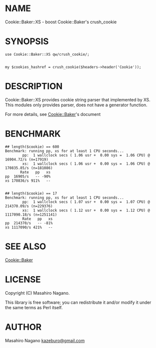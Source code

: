 # NAME

Cookie::Baker::XS - boost Cookie::Baker's crush\_cookie

# SYNOPSIS

    use Cookie::Baker::XS qw/crush_cookie/;
    

    my $cookies_hashref = crush_cookie($headers->header('Cookie'));

# DESCRIPTION

Cookie::Baker::XS provides cookie string parser that implemented by XS.
This modules only provides parser, does not have a generator function.

For more details, see [Cookie::Baker](http://search.cpan.org/perldoc?Cookie::Baker)'s document

# BENCHMARK

    ## length($cookie) == 600
    Benchmark: running pp, xs for at least 1 CPU seconds...
            pp:  1 wallclock secs ( 1.06 usr +  0.00 sys =  1.06 CPU) @ 16904.72/s (n=17919)
            xs:  1 wallclock secs ( 1.06 usr +  0.00 sys =  1.06 CPU) @ 170835.85/s (n=181086)
           Rate   pp   xs
    pp  16905/s   -- -90%
    xs 170836/s 911%   --
    

    ## length($cookie) == 17
    Benchmark: running pp, xs for at least 1 CPU seconds...
            pp:  1 wallclock secs ( 1.07 usr +  0.00 sys =  1.07 CPU) @ 214370.09/s (n=229376)
            xs:  1 wallclock secs ( 1.12 usr +  0.00 sys =  1.12 CPU) @ 1117090.18/s (n=1251141)
            Rate   pp   xs
    pp  214370/s   -- -81%
    xs 1117090/s 421%   --

# SEE ALSO

[Cookie::Baker](http://search.cpan.org/perldoc?Cookie::Baker)

# LICENSE

Copyright (C) Masahiro Nagano.

This library is free software; you can redistribute it and/or modify
it under the same terms as Perl itself.

# AUTHOR

Masahiro Nagano <kazeburo@gmail.com>

